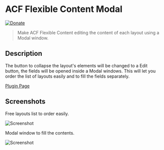 # ACF Flexible Content Modal

[![Donate](https://img.shields.io/badge/Donate-PayPal-green.svg)](https://www.paypal.com/cgi-bin/webscr?cmd=_s-xclick&hosted_button_id=S3LJ44E4W8HRJ)

> Make ACF Flexible Content editing the content of each layout using a Modal window.

## Description

The button to collapse the layout's elements will be changed to a Edit button, the fields will be opened inside a Modal windows. This will let you order the list of layouts easily and to fill the fields separately.

[Plugin Page](https://wordpress.org/plugins/acf-flexible-content-modal/)

## Screenshots

Free layouts list to order easily.

![Screenshot](https://raw.githubusercontent.com/edirpedro/acf-flexible-content-modal/master/screenshot-1.png)

Modal window to fill the contents.

![Screenshot](https://raw.githubusercontent.com/edirpedro/acf-flexible-content-modal/master/screenshot-2.png)

